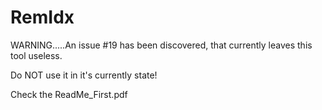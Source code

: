 RemIdx
================

WARNING.....An issue #19 has been discovered, that currently leaves this tool useless.

Do NOT use it in it's currently state!

Check the ReadMe_First.pdf

